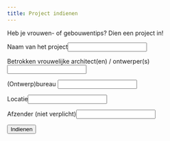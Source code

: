 ```yaml
---
title: Project indienen
---
```

Heb je vrouwen- of gebouwentips? Dien een project in!

<form name="projectsuggestie" netlify>
<p>
<label>Naam van het project<input type="text" name="project" required /></label>
</p>
<p>
<label>Betrokken vrouwelijke architect(en) / ontwerper(s) <input type="text" name="architect" required /></label>
</p>
<p>
<label>(Ontwerp)bureau <input type="text" name="ontwerpbureau" />
</label>
</p>
<p>
<label>Locatie<input type="text" name="locatie" />
</label>
</p>
<p>
<label> Afzender (niet verplicht)<input type="text" name="afzender" />
</label>
</p>
<p>
<button class="button" type="submit">Indienen</button>
</p>
</form>
